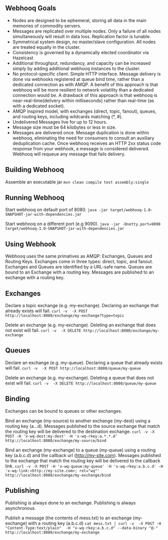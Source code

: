 Webhooq Goals
-------------
   *   Nodes are designed to be ephemeral, storing all data in the main memories of commodity servers.
   *   Messages are replicated over multiple nodes. Only a failure of all nodes simultaneously will result in data loss. Replication factor is tunable.
   *   Symmetrical system design, no master/slave configuration. All nodes are treated equally in the cluster.
   *   Consistency is governed by a dynamically elected coordinator via Hazelcast
   *   Additional throughput, redundancy, and capacity can be increased simply by adding additional webhooq instances to the cluster.
   *   No protocol-specific client. Simple HTTP interface. Message delivery is done via webhooks registered at queue bind time, rather than a dedicated connection as with AMQP. A benefit of this approach  is that webhooq will be more resilient to network volatility than a dedicated connection would be. A drawback of this approach is that webhooq is near-real-time(delivery within milliseconds) rather than real-time (as with a dedicated socket).
   *   AMQP inspired model, with exchanges (direct, topic, fanout), queues, and routing keys, including wildcards matching (*, #).
   *   Undelivered Messages live for up to 12 hours.
   *   Message size must be 64 kilobytes or less in size.
   *   Messages are delivered once. Message duplication is done within webhooq, eliminating the need for consumers to consult an auxiliary deduplication cache. Once webhooq receives an HTTP 2xx status code response from your webhook, a message is considered delivered. Webhooq will requeue any message that fails delivery.



Building Webhooq
----------------
Assemble an executable jar
`mvn clean compile test assembly:single`



Running Webhooq
---------------
Start webhooq on default port of 8080.
`java -jar target/webhooq-1.0-SNAPSHOT-jar-with-dependencies.jar`

Start webhooq on a different port (e.g 9090).
`java -jar -Dnetty.port=9090 target/webhooq-1.0-SNAPSHOT-jar-with-dependencies.jar`



Using Webhook
-------------
Webhooq uses the same primatives as AMQP: Exchanges, Queues and Routing Keys.
Exchanges come in three types: direct, topic, and fanout.
Exchanges and Queues are identified by a URL-safe name.
Queues are bound to an Exchange with a routing key.
Messages are published to an exchange with a routing key.


Exchanges
---------
Declare a topic exchange (e.g. my-exchange). Declaring an exchange that already exists will fail.
`curl -v  -X POST http://localhost:8080/exchange/my-exchange?type=topic`

Delete an exchange (e.g. my-exchange). Deleting an exchange that does not exist will fail.
`curl -v  -X DELETE http://localhost:8080/exchange/my-exchange`

Queues
------
Declare an exchange (e.g. my-queue).  Declaring a queue that already exists will fail.
`curl -v  -X POST http://localhost:8080/queue/my-queue`

Delete an exchange (e.g. my-exchange). Deleting a queue that does not exist will fail.
`curl -v  -X DELETE http://localhost:8080/queue/my-queue`

Binding
-------
Exchanges can be bound to queues or other exchanges.

Bind an exchange (my-source) to another exchange (my-dest) using a routing key (a.*.*.d). Messages published to the source exchange that match the routing key will be delivered to the destination exchange.
`curl -v -X POST -H 'x-wq-dest:my-dest' -H 'x-wq-rkey:a.*.*.d' http://localhost:8080/exchange/my-source/bind`

Bind an exchange (my-exchange) to a queue (my-queue) using a routing key (a.b.c.d) and the callback url (http://my-site.com). Messages published to the exchange that match the routing key will be delivered to the callback link.
`curl -v -X POST -H 'x-wq-queue:my-queue' -H 'x-wq-rkey:a.b.c.d' -H 'x-wq-link:<http://my-site.com>; rel="wq"' http://localhost:8080/exchange/my-exchange/bind`

Publishing
----------
Publishing is always done to an exchange.
Publishing is always asynchronous.

Publish a message (the contents of mess.txt) to an exchange (my-exchange) with a routing key (a.b.c.d)
`cat mess.txt | curl -v  -X POST -H "Content-Type:text/plain"  -H "x-wq-rkey:a.b.c.d" --data-binary "@-" http://localhost:8080/exchange/my-exchange`





